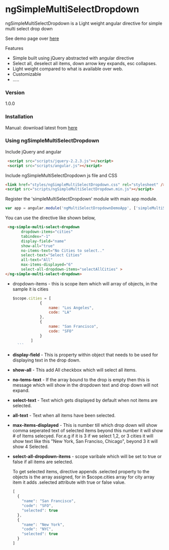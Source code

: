 # ngSimpleMultiSelectDropdown
ngSimpleMultiSelectDropdown is a Light weight angular directive for simple multi select drop down 

See demo page over [here](http://ngsimplemultiselectdropdown.azurewebsites.net/demo/index.html)

Features
* Simple built using jQuery abstracted with angular directive
* Select all, deselect all items, down arrow key expands, esc collapses. 
* Light weight compared to what is available over web.
* Customizable
* .....

### Version
1.0.0

### Installation
Manual: download latest from [here](https://github.com/aamolgote/ngSimpleMultiSelectDropdown)

### Using ngSimpleMultiSelectDropdown

Include jQuery and angular
```html
 <script src="scripts/jquery-2.2.3.js"></script>
 <script src="scripts/angular.js"></script>
```
Include ngSimpleMultiSelectDropdown js file and CSS
```html
<link href="styles/ngSimpleMultiSelectDropdown.css" rel="stylesheet" />
<script src="scripts/ngSimpleMultiSelectDropdown.min.js"></script>
```

Register the 'simpleMultiSelectDropdown' module with main app module.
```javascript
var app = angular.module('ngMultiSelectDropdownDemoApp', ['simpleMultiSelectDropdown']);
```

You can use the directive like shown below, 
```html
 <ng-simple-multi-select-dropdown 
       dropdown-items="cities" 
       tabindex="-1" 
       display-field="name"
       show-all="true" 
       no-items-text="No Cities to select.." 
       select-text="Select Cities" 
       all-text="All"
       max-items-displayed="6"
       select-all-dropdown-items="selectAllCities" >
</ng-simple-multi-select-dropdown>
```
 * dropdown-items - this is scope item which will array of objects, in the sample it is cities
	  ```javascript
	  $scope.cities = [
				  {
					  name: "Los Angeles",
					  code: "LA"
				  },
				  {
					  name: "San Francisco",
					  code: "SFO"
				  }
			  ]
		```
 * **display-field** - This is property within object that needs to be used for displaying text in the drop down.
 * **show-all** - This add All checkbox which will select all items.
 * **no-tems-text** - If the array bound to the drop is empty then this is message which will show in the dropdown text and drop down will not expand.
 * **select-text** - Text which gets displayed by default when not items are selected.
 * **all-text** - Text when all items have been selected.
 * **max-items-displayed** - This is number till which drop down will show comma seperated text of selected items beyond this number it will show # of Items selecyed. For.e.g if it is 3 if we select 1,2, or 3 cities it will show text like this "New York, San Franciso, Chicago", beyond 3 it will show 4 Selected.
 * **select-all-dropdown-items** - scope varibale which will be set to true or false if all items are selected.

    To get selected items, directive appends .selected property to the objects is the array assigned, for in $scope.cities array for city array item it adds .selected attribute with true or false value.
    ```javascript
    [
      {
        "name": "San Francisco",
        "code": "SFO",
        "selected": true
      },
      {
        "name": "New York",
        "code": "NYC",
        "selected": true
      }
    ]
    ```
